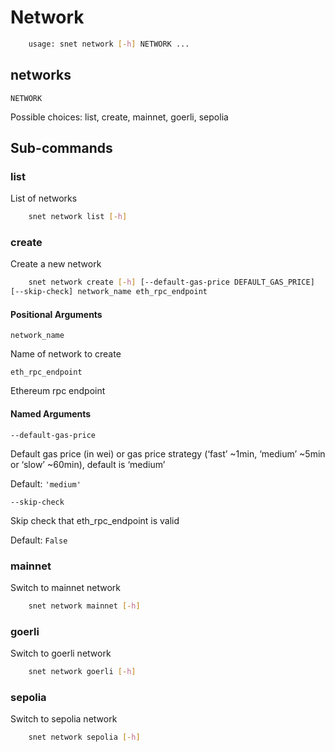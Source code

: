 # Network

```sh
	usage: snet network [-h] NETWORK ... 
```

## networks

`NETWORK`

    

Possible choices: list, create, mainnet, goerli, sepolia

## Sub-commands

### list

List of networks

```sh
	snet network list [-h] 
```

### create

Create a new network

```sh
	snet network create [-h] [--default-gas-price DEFAULT_GAS_PRICE]
[--skip-check] network_name eth_rpc_endpoint 
```

#### Positional Arguments

`network_name`

    

Name of network to create

`eth_rpc_endpoint`

    

Ethereum rpc endpoint

#### Named Arguments

`--default-gas-price`

    

Default gas price (in wei) or gas price strategy (‘fast’ ~1min, ‘medium’ ~5min
or ‘slow’ ~60min), default is ‘medium’

Default: `'medium'`

`--skip-check`

    

Skip check that eth_rpc_endpoint is valid

Default: `False`

### mainnet

Switch to mainnet network

```sh
	snet network mainnet [-h] 
```

### goerli

Switch to goerli network

```sh
	snet network goerli [-h] 
```

### sepolia

Switch to sepolia network

```sh
	snet network sepolia [-h] 
```

